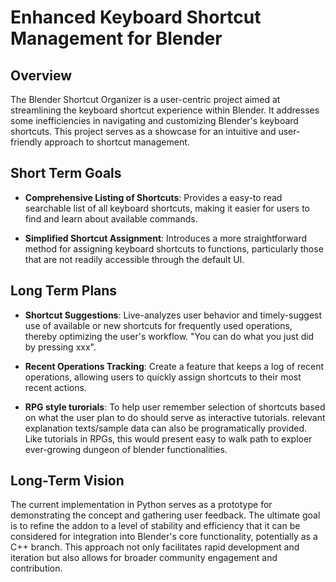 # Enhanced Keyboard Shortcut Management for Blender

## Overview
The Blender Shortcut Organizer is a user-centric project aimed at streamlining the keyboard shortcut experience within Blender. It addresses some inefficiencies in navigating and customizing Blender's keyboard shortcuts. This project serves as a showcase for an intuitive and user-friendly approach to shortcut management.

## Short Term Goals

- **Comprehensive Listing of Shortcuts**: Provides a easy-to read searchable list of all keyboard shortcuts, making it easier for users to find and learn about available commands.
  
- **Simplified Shortcut Assignment**: Introduces a more straightforward method for assigning keyboard shortcuts to functions, particularly those that are not readily accessible through the default UI.
  
## Long Term Plans

- **Shortcut Suggestions**: Live-analyzes user behavior and timely-suggest use of available or new shortcuts for frequently used operations, thereby optimizing the user's workflow. "You can do what you just did by pressing xxx".

- **Recent Operations Tracking**: Create a feature that keeps a log of recent operations, allowing users to quickly assign shortcuts to their most recent actions.
  
- **RPG style turorials**: To help user remember selection of shortcuts based on what the user plan to do should serve as interactive tutorials. relevant explanation texts/sample data can also be programatically provided.  Like tutorials in RPGs, this would present easy to walk path to exploer ever-growing dungeon of blender functionalities.
  
## Long-Term Vision

The current implementation in Python serves as a prototype for demonstrating the concept and gathering user feedback. The ultimate goal is to refine the addon to a level of stability and efficiency that it can be considered for integration into Blender's core functionality, potentially as a C++ branch. This approach not only facilitates rapid development and iteration but also allows for broader community engagement and contribution.
